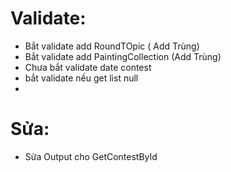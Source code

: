 # Validate:
- Bắt validate add RoundTOpic ( Add Trùng)
- Bắt validate add PaintingCollection (Add Trùng)
- Chưa bắt validate date contest
- bắt validate nếu get list null
- 

# Sửa: 
- Sửa Output cho GetContestById
